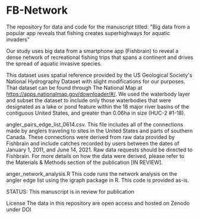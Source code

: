 # FB-Network
The repository for data and code for the manuscript titled:
"Big data from a popular app reveals that fishing creates superhighways for aquatic invaders"

Our study uses big data from a smartphone app (Fishbrain) to reveal a dense network of recreational fishing trips that spans a continent and drives the spread of aquatic invasive species.

This dataset uses spatial reference provided by the US Geological Society's National Hydrography Dataset with slight modifications for our purposes. That dataset can be found through The National Map at https://apps.nationalmap.gov/downloader/#/. We used the waterbody layer and subset the dataset to include only those waterbodies that were designated as a lake or pond feature within the 18 major river basins of the contiguous United States, and greater than 0.06ha in size (HUC-2 #1-18).

angler_pairs_edge_list_0614.csv. This file includes all of the connections made by anglers traveling to sites in the United States and parts of southern Canada. These connections were derived from raw data provided by Fishbrain and include catches recorded by users between the dates of January 1, 2011, and June 14, 2021. Raw data requests should be directed to Fishbrain. For more details on how the data were derived, please refer to the Materials & Methods section of the publication [IN REVIEW].

anger_network_analysis.R This code runs the network analysis on the angler edge list using the igraph package in R. This code is provided as-is.

STATUS:
This manuscript is in review for publication

License
The data in this repository are open access and hosted on Zenodo under DOI 
